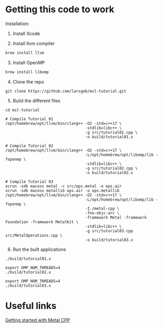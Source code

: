 # Getting this code to work

Installation:

1. Install Xcode


2. Install llvm compiler


```bash
brew install llvm
```

3. Install OpenMP

```bash
brew install libomp
```

4. Clone the repo

```
git clone https://github.com/larsgeb/msl-tutorial.git
```

5. Build the different files

```console
cd msl-tutorial

# Compile Tutorial 01
/opt/homebrew/opt/llvm/bin/clang++ -O2 -std=c++17 \
                                   -stdlib=libc++ \
                                   -g src/tutorial01.cpp \
                                   -o build/tutorial01.x

# Compile Tutorial 02
/opt/homebrew/opt/llvm/bin/clang++ -O2 -std=c++17 \
                                   -L/opt/homebrew/opt/libomp/lib -fopenmp \
                                   -stdlib=libc++ \
                                   -g src/tutorial02.cpp \
                                   -o build/tutorial02.x

# Compile Tutorial 03
xcrun -sdk macosx metal -c src/ops.metal -o ops.air
xcrun -sdk macosx metallib ops.air -o ops.metallib
/opt/homebrew/opt/llvm/bin/clang++ -O2 -std=c++17 \
                                   -L/opt/homebrew/opt/libomp/lib -fopenmp \
                                   -I./metal-cpp \
                                   -fno-objc-arc \
                                   -framework Metal -framework Foundation -framework MetalKit \
                                   -stdlib=libc++ \
                                   -g src/tutorial03.cpp src/MetalOperations.cpp \
                                   -o build/tutorial03.x 
```

6. Run the built applications

```
./build/tutorial01.x   

export OMP_NUM_THREADS=4
./build/tutorial02.x

export OMP_NUM_THREADS=4
./build/tutorial03.x
```

# Useful links

[Getting started with Metal CPP](https://developer.apple.com/metal/cpp/)

